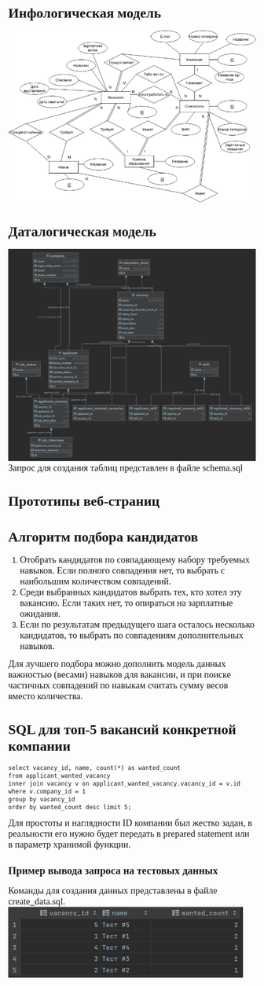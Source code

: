 # <span style="font-family: Times New Roman;">Инфологическая модель</span>
![diagram.png](diagram.png)

# <span style="font-family: Times New Roman;">Даталогическая модель</span>
![db.png](db.png)
<span style="font-family: Times New Roman,serif; font-size: 14pt">Запрос для создания таблиц представлен в файле schema.sql</span>

# <span style="font-family: Times New Roman;">Прототипы веб-страниц</span>


# <span style="font-family: Times New Roman;">Алгоритм подбора кандидатов</span>
1. <span style="font-family: Times New Roman,serif; font-size: 14pt">Отобрать кандидатов по совпадающему набору требуемых навыков. Если полного совпадения нет, то выбрать с наибольшим количеством совпадений.</span>
2. <span style="font-family: Times New Roman,serif; font-size: 14pt">Среди выбранных кандидатов выбрать тех, кто хотел эту вакансию. Если таких нет, то опираться на зарплатные ожидания.</span>
3. <span style="font-family: Times New Roman,serif; font-size: 14pt">Если по результатам предыдущего шага осталось несколько кандидатов, то выбрать по совпадениям дополнительных навыков.</span>

<span style="font-family: Times New Roman,serif; font-size: 14pt">Для лучшего подбора можно дополнить модель данных важностью (весами) навыков для вакансии, 
и при поиске частичных совпадений по навыкам считать сумму весов вместо количества.
</span>

# <span style="font-family: Times New Roman;">SQL для топ-5 вакансий конкретной компании</span>
```sqlite
select vacancy_id, name, count(*) as wanted_count
from applicant_wanted_vacancy
inner join vacancy v on applicant_wanted_vacancy.vacancy_id = v.id
where v.company_id = 1
group by vacancy_id
order by wanted_count desc limit 5;
```
<span style="font-family: Times New Roman; font-size: 14pt">Для простоты и наглядности ID компании был жестко задан, 
в реальности его нужно будет передать в prepared statement или в параметр хранимой функции.</span>
## <span style="font-family: Times New Roman;">Пример вывода запроса на тестовых данных</span>
<span style="font-family: Times New Roman; font-size: 14pt">Команды для создания данных представлены в файле create_data.sql.</span>
![img.png](img.png)